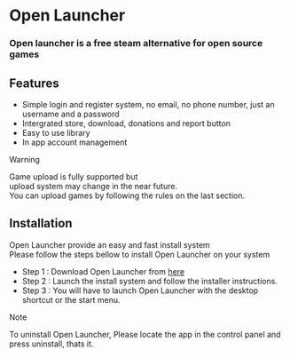 # Open Launcher

### Open launcher is a free steam alternative for open source games

## Features 

  - Simple login and register system, no email, no phone number, just an username and a password
  - Intergrated store, download, donations and report button
  - Easy to use library
  - In app account management

> [!WARNING]
> Game upload is fully supported but  
> upload system may change in the near future.  
> You can upload games by following the rules on the last section.

## Installation

Open Launcher provide an easy and fast install system  
Please follow the steps bellow to install Open Launcher on your system  

  - Step 1 : Download Open Launcher from [here](https://bowser-2077.github.io/openlauncher)
  - Step 2 : Launch the install system and follow the installer instructions.
  - Step 3 : You will have to launch Open Launcher with the desktop shortcut or the start menu.

> [!NOTE]
> To uninstall Open Launcher,
> Please locate the app in the control panel
> and press uninstall, thats it.


## 



